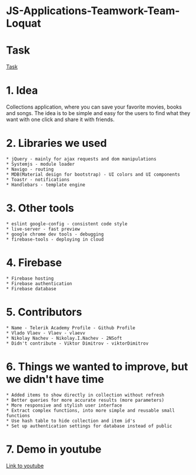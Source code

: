 # JS-Applications-Teamwork-Team-Loquat

# Task 
[Task](https://github.com/TelerikAcademy/JavaScript-Applications/blob/master/Teamwork/README.md)

# 1. Idea
Collections application, where you can save your favorite movies, books and songs. The idea is to be simple and easy for the users to find what they want with one click and share it with friends.

# 2. Libraries we used
    * jQuery - mainly for ajax requests and dom manipulations
    * Systemjs - module loader
    * Navigo - routing
    * MDB(Material design for bootstrap) - UI colors and UI components
    * Toastr - notifications
    * Handlebars - template engine

# 3. Other tools
    * eslint google-config - consistent code style
    * live-server - fast preview
    * google chrome dev tools - debugging
    * firebase-tools - deploying in cloud

# 4. Firebase
    * Firebase hosting
    * Firebase authentication
    * Firebase database

# 5. Contributors
    * Name - Telerik Academy Profile - Github Profile
    * Vlado Vlaev - Vlaev - vlaevv
    * Nikolay Nachev - Nikolay.I.Nachev - 2NSoft
    * Didn't contribute - Viktor Dimitrov - viktorDimitrov 

# 6. Things we wanted to improve, but we didn't have time
    * Added items to show directly in collection without refresh
    * Better queries for more accurate results (more parameters)
    * More responsive and stylish user interface
    * Extract complex functions, into more simple and reusable small functions
    * Use hash table to hide collection and item id's 
    * Set up authentication settings for database instead of public
    
# 7. Demo in youtube
[Link to youtube]()